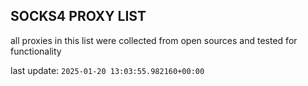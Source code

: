 ## SOCKS4 PROXY LIST

all proxies in this list were collected from open sources and tested for functionality

last update: `2025-01-20 13:03:55.982160+00:00`